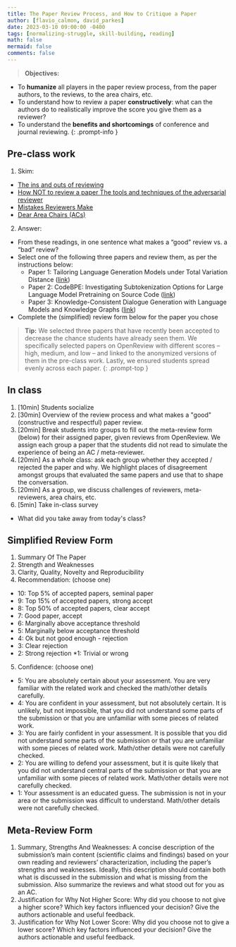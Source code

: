 ```yaml
---
title: The Paper Review Process, and How to Critique a Paper
author: [flavio_calmon, david_parkes]
date: 2023-03-10 09:00:00 -0400
tags: [normalizing-struggle, skill-building, reading]
math: false
mermaid: false
comments: false
---
```


> **Objectives:**
* To **humanize** all players in the paper review process, from the paper authors, to the reviews, to the area chairs, etc. 
* To understand how to review a paper **constructively**: what can the authors do to realistically improve the score you give them as a reviewer? 
* To understand the **benefits and shortcomings** of conference and journal reviewing.
{: .prompt-info }


## Pre-class work
1. Skim:
  * [The ins and outs of reviewing](https://dtai.cs.kuleuven.be/events/ReviewingTutorial/ECMLPKDD_2019_Tutorial_on_Reviewing_FULL.pdf)
  * [How NOT to review a paper The tools and techniques of the adversarial reviewer](https://sigmodrecord.org/publications/sigmodRecord/0812/p100.open.cormode.pdf)
  * [Mistakes Reviewers Make](https://sites.umiacs.umd.edu/elm/2016/02/01/mistakes-reviewers-make/)
  * [Dear Area Chairs (ACs)](https://www.seas.upenn.edu/~nenkova/AreaChairsInstructions.pdf)
2. Answer:
  * From these readings, in one sentence what makes a “good” review vs. a “bad” review?
  * Select one of the following three papers and review them, as per the instructions below:
    * Paper 1: Tailoring Language Generation Models under Total Variation Distance ([link](https://openreview.net/references/pdf?id=aRVntLBk3H))
    * Paper 2: CodeBPE: Investigating Subtokenization Options for Large Language Model Pretraining on Source Code ([link](https://openreview.net/references/pdf?id=cCMhg6zrn))
    * Paper 3: Knowledge-Consistent Dialogue Generation with Language Models and Knowledge Graphs ([link](https://openreview.net/references/pdf?id=1kBhotsBk))
  * Complete the (simplified) review form below for the paper you chose

> **Tip:** We selected three papers that have recently been accepted to decrease the chance students have already seen them. We specifically selected papers on OpenReview with different scores – high, medium, and low – and linked to the anonymized versions of them in the pre-class work. Lastly, we ensured students spread evenly across each paper. 
{: .prompt-top }

## In class 
1. [10min] Students socialize
2. [30min] Overview of the review process and what makes a "good" (constructive and respectful) paper review.
3. [20min] Break students into groups to fill out the meta-review form (below) for their assigned paper, given reviews from OpenReview. We assign each group a paper that the students did not read to simulate the experience of being an AC / meta-reviewer.
4. [20min] As a whole class: ask each group whether they accepted / rejected the paper and why. We highlight places of disagreement amongst groups that evaluated the same papers and use that to shape the conversation.
5. [20min] As a group, we discuss challenges of reviewers, meta-reviewers, area chairs, etc.
6. [5min] Take in-class survey
  * What did you take away from today's class?

## Simplified Review Form

1. Summary Of The Paper
2. Strength and Weaknesses
3. Clarity, Quality, Novelty and Reproducibility
4. Recommendation: (choose one)
  * 10: Top 5% of accepted papers, seminal paper
  * 9: Top 15% of accepted papers, strong accept 
  * 8: Top 50% of accepted papers, clear accept
  * 7: Good paper, accept
  * 6: Marginally above acceptance threshold
  * 5: Marginally below acceptance threshold
  * 4: Ok but not good enough - rejection
  * 3: Clear rejection
  * 2: Strong rejection
  *1: Trivial or wrong
5. Confidence: (choose one)
  * 5: You are absolutely certain about your assessment. You are very familiar with the related work and checked the math/other details carefully.
  * 4: You are confident in your assessment, but not absolutely certain. It is unlikely, but not impossible, that you did not understand some parts of the submission or that you are unfamiliar with some pieces of related work.
  * 3: You are fairly confident in your assessment. It is possible that you did not understand some parts of the submission or that you are unfamiliar with some pieces of related work. Math/other details were not carefully checked.
  * 2: You are willing to defend your assessment, but it is quite likely that you did not understand central parts of the submission or that you are unfamiliar with some pieces of related work. Math/other details were not carefully checked.
  * 1: Your assessment is an educated guess. The submission is not in your area or the submission was difficult to understand. Math/other details were not carefully checked.

## Meta-Review Form

1. Summary, Strengths And Weaknesses: A concise description of the submission’s main content (scientific claims and findings) based on your own reading and reviewers’ characterization, including the paper’s strengths and weaknesses. Ideally, this description should contain both what is discussed in the submission and what is missing from the submission. Also summarize the reviews and what stood out for you as an AC.
2. Justification for Why Not Higher Score: Why did you choose to not give a higher score? Which key factors influenced your decision? Give the authors actionable and useful feedback.
3. Justification for Why Not Lower Score: Why did you choose not to give a lower score? Which key factors influenced your decision? Give the authors actionable and useful feedback.


